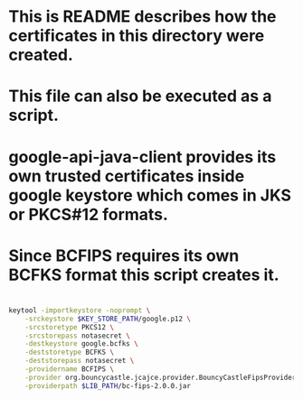 #
# This is README describes how the certificates in this directory were created.
# This file can also be executed as a script.
# google-api-java-client provides its own trusted certificates inside google keystore which comes in JKS or PKCS#12 formats.
# Since BCFIPS requires its own BCFKS format this script creates it.
#

```bash
keytool -importkeystore -noprompt \
    -srckeystore $KEY_STORE_PATH/google.p12 \
    -srcstoretype PKCS12 \
    -srcstorepass notasecret \
    -destkeystore google.bcfks \
    -deststoretype BCFKS \
    -deststorepass notasecret \
    -providername BCFIPS \
    -provider org.bouncycastle.jcajce.provider.BouncyCastleFipsProvider \
    -providerpath $LIB_PATH/bc-fips-2.0.0.jar
```
